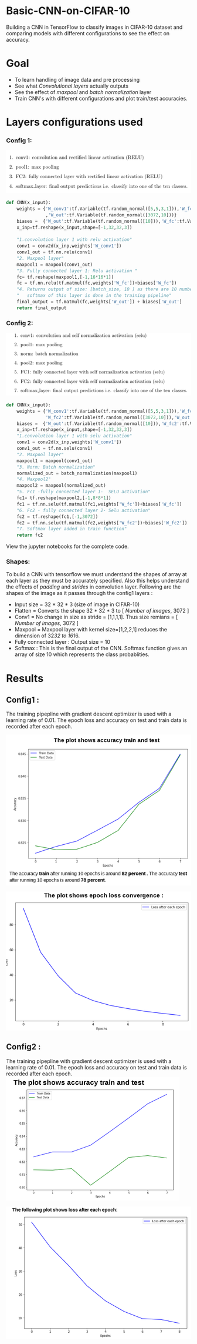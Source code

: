 # Basic-CNN-on-CIFAR-10
Building a CNN in TensorFlow to classify images in CIFAR-10 dataset and comparing models with different configurations to see the effect on accuracy.

# Goal 
* To learn handling of image data and pre processing
* See what *Convolutional layers* actually outputs
* See the effect of *maxpool* and *batch normalization* layer
* Train CNN's with different configurations and plot train/test accuracies.

# Layers configurations used 
### Config 1:
![alt text](config1.png)

```python
def CNN(x_input):
    weights = {'W_conv1':tf.Variable(tf.random_normal([5,5,3,1])),'W_fc':tf.Variable(tf.random_normal([1*16*16,3072]))
               ,'W_out':tf.Variable(tf.random_normal([3072,10]))}
    biases =  {'W_out':tf.Variable(tf.random_normal([10])),'W_fc':tf.Variable(tf.random_normal([3072]))}
    x_inp=tf.reshape(x_input,shape=[-1,32,32,3])
    
    "1.convolution layer 1 with relu activation"
    conv1 = conv2d(x_inp,weights['W_conv1'])
    conv1_out = tf.nn.relu(conv1)
    "2. Maxpool layer"
    maxpool1 = maxpool(conv1_out)
    "3. Fully connected layer 1: Relu activation "
    fc= tf.reshape(maxpool1,[-1,16*16*1])
    fc = tf.nn.relu(tf.matmul(fc,weights['W_fc'])+biases['W_fc'])
    "4. Returns output of size: [batch_size, 10 ] as there are 10 number of classes"
    "   softmax of this layer is done in the training pipeline"
    final_output = tf.matmul(fc,weights['W_out']) + biases['W_out']
    return final_output
```


### Config 2:
![alt text](config2.png)

```python
def CNN(x_input):
    weights = {'W_conv1':tf.Variable(tf.random_normal([5,5,3,1])),'W_fc':tf.Variable(tf.random_normal([1*8*8,3072])),
               'W_fc2':tf.Variable(tf.random_normal([3072,10])),'W_out':tf.Variable(tf.random_normal([3072,10]))}
    biases =  {'W_out':tf.Variable(tf.random_normal([10])),'W_fc2':tf.Variable(tf.random_normal([10])),'W_fc':tf.Variable(tf.random_normal([3072]))}
    x_inp=tf.reshape(x_input,shape=[-1,32,32,3])
    "1.convolution layer 1 with selu activation"
    conv1 = conv2d(x_inp,weights['W_conv1'])
    conv1_out = tf.nn.selu(conv1)
    "2. Maxpool layer"
    maxpool1 = maxpool(conv1_out)
    "3. Norm: Batch normalization"
    normalized_out = batch_normalization(maxpool1)
    "4. Maxpool2"
    maxpool2 = maxpool(normalized_out)
    "5. Fc1 -fully connected layer 1-  SELU activation"
    fc1= tf.reshape(maxpool2,[-1,8*8*1])
    fc1 = tf.nn.selu(tf.matmul(fc1,weights['W_fc'])+biases['W_fc'])
    "6. Fc2 - fully connected layer 2- Selu activation"
    fc2 = tf.reshape(fc1,[-1,3072])
    fc2 = tf.nn.selu(tf.matmul(fc2,weights['W_fc2'])+biases['W_fc2'])
    "7. Softmax layer added in train function"
    return fc2
```
View the jupyter notebooks for the complete code.

### Shapes: 
To build a CNN with tensorflow we must understand the shapes of array at each layer as they must be accurately specified. Also this helps understand the effects of *padding* and *strides* in convolution layer. Following are the shapes of the image as it passes through the config1 layers : 
* Input size = 32 * 32 * 3   (size of image in CIFAR-10)
* Flatten = Converts the shape 32 * 32 * 3 to  [ *Number of images*, 3072 ]
* Conv1 = No change in size as stride = [1,1,1,1]. Thus size remians = [ *Number of images*, 3072 ]
* Maxpool = Maxpool layer with kernel size=[1,2,2,1] reduces the dimension of 32*32 to 16*16.
* Fully connected layer :  Output size = 10 
* Softmax : This is the final output of the CNN. Softmax function gives an array of size 10 which represents the class probablities.

# Results
## Config1 :
The training pipepline with gradient descent optimizer is used with a learning rate of 0.01. The epoch loss and accuracy on test and train data is recorded after each epoch. 

![alt text](results1.png)

![alt text](result1convergence.png)

## Config2 :
The training pipepline with gradient descent optimizer is used with a learning rate of 0.01. The epoch loss and accuracy on test and train data is recorded after each epoch. 
![alt text](results2.png)

![alt text](result2convergence.png)

